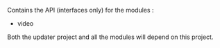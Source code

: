 Contains the API (interfaces only) for the modules :

* video 

Both the updater project and all the modules will depend on this project.
